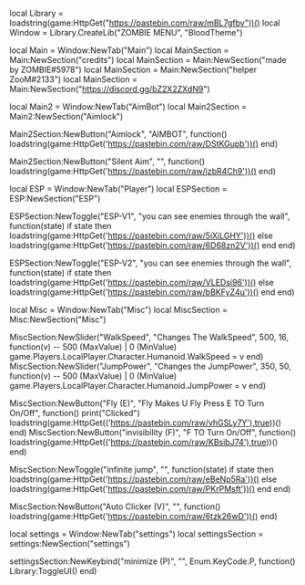 local Library = loadstring(game:HttpGet("https://pastebin.com/raw/mBL7gfbv"))()
local Window = Library.CreateLib("ZOMBIE MENU", "BloodTheme")
    

local Main = Window:NewTab("Main")
local MainSection = Main:NewSection("credits")
local MainSection = Main:NewSection("made by ZOMBIE#5978")
local MainSection = Main:NewSection("helper ZooM#2133")
local MainSection = Main:NewSection("https://discord.gg/bZ2X2ZXdN9")

local Main2 = Window:NewTab("AimBot")
local Main2Section = Main2:NewSection("Aimlock")

Main2Section:NewButton("Aimlock", "AIMBOT", function()
    loadstring(game:HttpGet('https://pastebin.com/raw/DStKGupb'))()
end)

Main2Section:NewButton("Silent Aim", "", function()
    loadstring(game:HttpGet('https://pastebin.com/raw/jzbR4Ch9'))()
end)

local ESP = Window:NewTab("Player")
local ESPSection = ESP:NewSection("ESP")

ESPSection:NewToggle("ESP-V1", "you can see enemies through the wall", function(state)
    if state then
        loadstring(game:HttpGet('https://pastebin.com/raw/5iXiLGHY'))()
    else
        loadstring(game:HttpGet('https://pastebin.com/raw/6D68zn2V'))()
    end
end)

ESPSection:NewToggle("ESP-V2", "you can see enemies through the wall", function(state)
    if state then
        loadstring(game:HttpGet('https://pastebin.com/raw/VLEDsi96'))()
    else
        loadstring(game:HttpGet('https://pastebin.com/raw/bBKFyZ4u'))()
    end
end)


local Misc = Window:NewTab("Misc")
local MiscSection = Misc:NewSection("Misc")

MiscSection:NewSlider("WalkSpeed", "Changes The WalkSpeed", 500, 16, function(v) -- 500 (MaxValue) | 0 (MinValue)
game.Players.LocalPlayer.Character.Humanoid.WalkSpeed = v
end)
MiscSection:NewSlider("JumpPower", "Changes the JumpPower", 350, 50, function(v) -- 500 (MaxValue) | 0 (MinValue)
game.Players.LocalPlayer.Character.Humanoid.JumpPower = v
end)

MiscSection:NewButton("Fly (E)", "Fly Makes U Fly Press E TO Turn On/Off", function()
    print("Clicked")
    loadstring(game:HttpGet(('https://pastebin.com/raw/vhGSLy7Y'),true))()
end)
MiscSection:NewButton("invisibility (F)", "F TO Turn On/Off", function()
    loadstring(game:HttpGet(('https://pastebin.com/raw/KBsibJ74'),true))()
end)


MiscSection:NewToggle("infinite jump", "", function(state)
    if state then
        loadstring(game:HttpGet('https://pastebin.com/raw/eBeNp5Ra'))()
    else
        loadstring(game:HttpGet('https://pastebin.com/raw/PKrPMsft'))()
    end
end)

MiscSection:NewButton("Auto Clicker (V)", "", function()
    loadstring(game:HttpGet('https://pastebin.com/raw/6tzk26wD'))()
end)

local settings = Window:NewTab("settings")
local settingsSection = settings:NewSection("settings")

settingsSection:NewKeybind("minimize (P)", "", Enum.KeyCode.P, function()
	Library:ToggleUI()
end)
